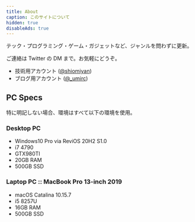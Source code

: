 ```yaml
---
title: About
caption: このサイトについて
hidden: true
disableAds: true
---
```


テック・プログラミング・ゲーム・ガジェットなど、ジャンルを問わずに更新。

ご連絡は Twitter の DM まで。お気軽にどうぞ。

- 技術用アカウント ([@shiomiyan](https://www.twitter.com/shiomiyan))
- ブログ用アカウント ([@_umirc](https://www.twitter.com/_umirc))

## PC Specs

特に明記しない場合、環境はすべて以下の環境を使用。

### Desktop PC

- Windows10 Pro via ReviOS 20H2 S1.0
- i7 4790
- GTX980TI
- 20GB RAM
- 500GB SSD

### Laptop PC :: MacBook Pro 13-inch 2019

- macOS Catalina 10.15.7
- i5 8257U
- 16GB RAM
- 500GB SSD
